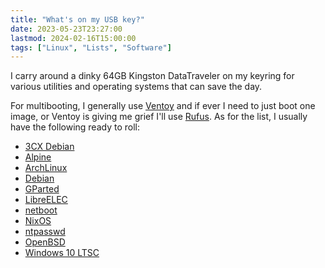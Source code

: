 ```yaml
---
title: "What's on my USB key?"
date: 2023-05-23T23:27:00
lastmod: 2024-02-16T15:00:00
tags: ["Linux", "Lists", "Software"]
---
```


I carry around a dinky 64GB Kingston DataTraveler on my keyring for various utilities and operating systems that can save the day.

For multibooting, I generally use [Ventoy](https://github.com/ventoy/Ventoy) and if ever I need to just boot one image, or Ventoy is giving me grief I'll use [Rufus](https://rufus.ie/en/). As for the list, I usually have the following ready to roll:


* [3CX Debian](https://www.3cx.com/docs/manual/installing-debian-linux-pbx/)
* [Alpine](https://www.alpinelinux.org/downloads/)
* [ArchLinux](https://archlinux.org/download/)
* [Debian](https://www.debian.org/distrib/netinst)
* [GParted](https://gparted.org/download.php)
* [LibreELEC](https://libreelec.tv/downloads/generic/)
* [netboot](https://netboot.xyz/downloads/)
* [NixOS](https://nixos.org/download)
* [ntpasswd](https://pogostick.net/~pnh/ntpasswd/)
* [OpenBSD](https://www.openbsd.org/faq/faq4.html#Download)
* [Windows 10 LTSC](https://bobpony.com/downloads/)

